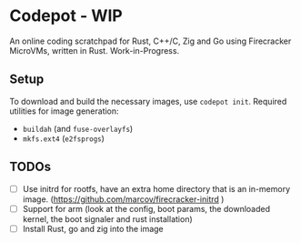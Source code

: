 # Codepot - WIP

An online coding scratchpad for Rust, C++/C, Zig and Go using Firecracker MicroVMs, written in
Rust. Work-in-Progress.

## Setup
To download and build the necessary images, use `codepot init`. Required utilities for image generation:
- `buildah` (and `fuse-overlayfs`)
- `mkfs.ext4` (`e2fsprogs`)


## TODOs
- [ ] Use initrd for rootfs, have an extra home directory that is an in-memory image. (https://github.com/marcov/firecracker-initrd )
- [ ] Support for arm (look at the config, boot params, the downloaded kernel, the boot signaler and rust installation)
- [ ] Install Rust, go and zig into the image
